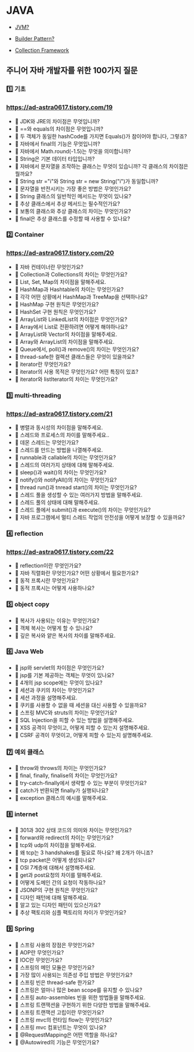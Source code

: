 # JAVA

- [JVM?](https://ad-astra0617.tistory.com/3)

- [Builder Pattern?](https://ad-astra0617.tistory.com/10)

- [Collection Framework](https://ad-astra0617.tistory.com/28)

## 주니어 자바 개발자를 위한 100가지 질문
### 1️⃣ 기초
### https://ad-astra0617.tistory.com/19
- 📌 JDK와 JRE의 차이점은 무엇입니까?
- 📌 ==와 equals의 차이점은 무엇입니까?
- 📌 두 객체가 동일한 hashCode를 가지면 Equals()가 참이어야 합니다, 그렇죠?
- 📌 자바에서 final의 기능은 무엇입니까?
- 📌 자바에서 Math.round(-1.5)는 무엇을 의미합니까?
- 📌 String은 기본 데이터 타입입니까?
- 📌 자바에서 문자열을 조작하는 클래스는 무엇이 있습니까? 각 클래스의 차이점은 뭘까요?
- 📌 String str ="i"와 String str = new String("i")가 동일합니까?
- 📌 문자열을 반전시키는 가장 좋은 방법은 무엇인가요?
- 📌 String 클래스의 일반적인 메서드는 무엇이 있나요?
- 📌 추상 클래스에서 추상 메서드는 필수적인가요?
- 📌 보통의 클래스와 추상 클래스의 차이는 무엇인가요?
- 📌 final은 추상 클래스를 수정할 때 사용할 수 있나요? 

### 2️⃣ Container
### https://ad-astra0617.tistory.com/20
- 📌 자바 컨테이너란 무엇인가요?
- 📌 Collection과 Collections의 차이는 무엇인가요?
- 📌 List, Set, Map의 차이점을 말해주세요.
- 📌 HashMap과 Hashtable의 차이는 무엇인가요?
- 📌 각각 어떤 상황에서 HashMap과 TreeMap을 선택하나요?
- 📌 HashMap 구현 원칙은 무엇인가요?
- 📌 HashSet 구현 원칙은 무엇인가요?
- 📌 ArrayList와 LinkedList의 차이점은 무엇인가요?
- 📌 Array에서 List로 전환하려면 어떻게 해야하나요?
- 📌 ArrayList와 Vector의 차이점을 말해주세요.
- 📌 Array와 ArrayList의 차이점을 말해주세요.
- 📌 Queue에서, poll()과 remove()의 차이는 무엇인가요?
- 📌 thread-safe한 컬렉션 클래스들은 무엇이 있을까요?
- 📌 iterator란 무엇인가요?
- 📌 iterator의 사용 목적은 무엇인가요? 어떤 특징이 있죠?
- 📌 iterator와 listIterator의 차이는 무엇인가요?

### 3️⃣ multi-threading
### https://ad-astra0617.tistory.com/21
- 📌 병렬과 동시성의 차이점을 말해주세요.
- 📌 스레드와 프로세스의 차이를 말해주세요..
- 📌 데몬 스레드는 무엇인가요?
- 📌 스레드를 만드는 방법을 나열해주세요.
- 📌 runnable과 callable의 차이는 무엇인가요?
- 📌 스레드의 여러가지 상태에 대해 말해주세요.
- 📌 sleep()과 wait()의 차이는 무엇인가요?
- 📌 notify()와 notifyAll()의 차이는 무엇인가요?
- 📌 thread run()과 tnread start()의 차이는 무엇인가요?
- 📌 스레드 풀을 생성할 수 있는 여러가지 방법을 말해주세요.
- 📌 스레드 풀의 상태에 대해 말해주세요.
- 📌 스레드 풀에서 submit()과 execute()의 차이는 무엇인가요?
- 📌 자바 프로그램에서 멀티 스레드 작업의 안전성을 어떻게 보장할 수 있을까요?

### 4️⃣ reflection
### https://ad-astra0617.tistory.com/22
- 📌 reflection이란 무엇인가요?
- 📌 자바 직렬화란 무엇인가요? 어떤 상황에서 필요한가요?
- 📌 동적 프록시란 무엇인가요? 
- 📌 동적 프록시는 어떻게 사용하나요?

### 5️⃣ object copy
- 📌 복사가 사용되는 이유는 무엇인가요?
- 📌 객체 복사는 어떻게 할 수 있나요?
- 📌 깊은 복사와 얕은 복사의 차이를 말해주세요.


### 6️⃣ Java Web
- 📌 jsp와 servlet의 차이점은 무엇인가요?
- 📌 jsp를 기본 제공하는 객체는 무엇이 있나요? 
- 📌 4개의 jsp scope에는 무엇이 있나요?
- 📌 세션과 쿠키의 차이는 무엇인가요?
- 📌 세션 과정을 설명해주세요.
- 📌 쿠키를 사용할 수 없을 때 세션을 대신 사용할 수 있을까요?
- 📌 스프링 MVC와 struts의 차이는 무엇인가요?
- 📌 SQL Injection을 피할 수 있는 방법을 설명해주세요.
- 📌 XSS 공격이 무엇이고, 어떻게 피할 수 있는지 설명해주세요.
- 📌 CSRF 공격이 무엇이고, 어떻게 피할 수 있는지 설명해주세요.

### 7️⃣ 예외 클래스 
- 📌 throw와 throws의 차이는 무엇인가요?
- 📌 final, finally, finalise의 차이는 무엇인가요?
- 📌 try-catch-finally에서 생략할 수 있는 부분이 무엇인가요?
- 📌 catch가 반환되면 finally가 실행되나요?
- 📌 exception 클래스의 예시를 말해주세요.

### 8️⃣ internet
- 📌 301과 302 상태 코드의 의미와 차이는 무엇인가요?
- 📌 forward와 redirect의 차이는 무엇인가요?
- 📌 tcp와 udp의 차이점을 말해주세요.
- 📌 왜 tcp는 3 handshakes를 필요로 하나요? 왜 2개가 아니죠?
- 📌 tcp packet은 어떻게 생성되나요?
- 📌 OSI 7계층에 대해서 설명해주세요.
- 📌 get과 post요청의 차이를 말해주세요.
- 📌 어떻게 도메인 간의 요청이 작동하나요?
- 📌 JSONP의 구현 원칙은 무엇인가요?
- 📌 디자인 패턴에 대해 말해주세요.
- 📌 알고 있는 디자인 패턴이 있으신가요?
- 📌 추상 팩토리와 심플 팩토리의 차이가 무엇인가요?
 
###  9️⃣ Spring
- 📌 스프링 사용의 장점은 무엇인가요?
- 📌 AOP란 무엇인가요?
- 📌 IOC란 무엇인가요?
- 📌 스프링의 메인 모듈은 무엇인가요?
- 📌 가장 많이 사용되는 의존성 주입 방법은 무엇인가요?
- 📌 스프링 빈은 thread-safe 한가요?
- 📌 스프링은 얼마나 많은 bean scope를 유지할 수 있나요?
- 📌 스프링 auto-assembles 빈을 위한 방법들을 말해주세요.
- 📌 스프링 트랜잭션을 구현하기 위한 다양한 방법을 말해주세요.
- 📌 스프링 트랜잭션 고립이란 무엇인가요?
- 📌 스프링 mvc의 런타임 flow는 무엇인가요?
- 📌 스프링 mvc 컴포넌트는 무엇이 있나요?
- 📌 @RequestMapping은 어떤 역할을 하나요?
- 📌 @Autowired의 기능은 무엇인가요?